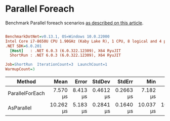 ﻿# Parallel Foreach

Benchmark Parallel foreach scenarios [as described on this article](https://aaronbos.dev/posts/parallel-foreach-csharp).

``` ini

BenchmarkDotNet=v0.13.1, OS=Windows 10.0.22000
Intel Core i7-8650U CPU 1.90GHz (Kaby Lake R), 1 CPU, 8 logical and 4 physical cores
.NET SDK=6.0.201
  [Host]   : .NET 6.0.3 (6.0.322.12309), X64 RyuJIT
  ShortRun : .NET 6.0.3 (6.0.322.12309), X64 RyuJIT

Job=ShortRun  IterationCount=3  LaunchCount=1  
WarmupCount=3  

```
|          Method |      Mean |    Error |    StdDev |    StdErr |       Min |        Q1 |    Median |        Q3 |       Max |      Op/s |  Gen 0 | Allocated |
|---------------- |----------:|---------:|----------:|----------:|----------:|----------:|----------:|----------:|----------:|----------:|-------:|----------:|
| ParallelForEach |  7.570 μs | 8.413 μs | 0.4612 μs | 0.2663 μs |  7.182 μs |  7.315 μs |  7.448 μs |  7.764 μs |  8.080 μs | 132,105.6 | 2.9755 |     11 KB |
|      AsParallel | 10.262 μs | 5.183 μs | 0.2841 μs | 0.1640 μs | 10.037 μs | 10.102 μs | 10.167 μs | 10.374 μs | 10.581 μs |  97,447.3 | 2.3041 |      9 KB |
